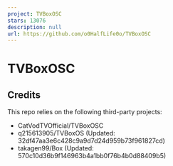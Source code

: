 ```yaml
---
project: TVBoxOSC
stars: 13076
description: null
url: https://github.com/o0HalfLife0o/TVBoxOSC
---
```


TVBoxOSC
========

Credits
-------

This repo relies on the following third-party projects:

-   CatVodTVOfficial/TVBoxOSC
-   q215613905/TVBoxOS (Updated: 32df47aa3e6c428c9a9d7d24d959b73f961827cd)
-   takagen99/Box (Updated: 570c10d36b9f146963b4a1bb0f76b4b0d88409b5)
